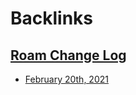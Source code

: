 
# Backlinks
## [Roam Change Log](<Roam Change Log.md>)
- [February 20th, 2021](<February 20th, 2021.md>)

